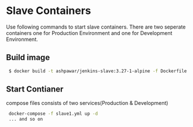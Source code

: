 # Slave Containers                                                                                                                                                                                      
Use following commands to start slave containers. There are two seperate containers one for Production Environment and one for Development Environment. 
## Build image
```bash
 $ docker build -t ashpawar/jenkins-slave:3.27-1-alpine -f Dockerfile .
```
## Start Contianer
compose files consists of two services(Production & Development)
```bash
 docker-compose -f slave1.yml up -d 
 ... and so on      
```

